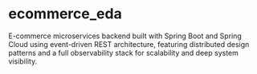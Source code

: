 # ecommerce_eda
E-commerce microservices backend built with Spring Boot and Spring Cloud using event-driven REST architecture, featuring distributed design patterns and a full observability stack for scalability and deep system visibility.
